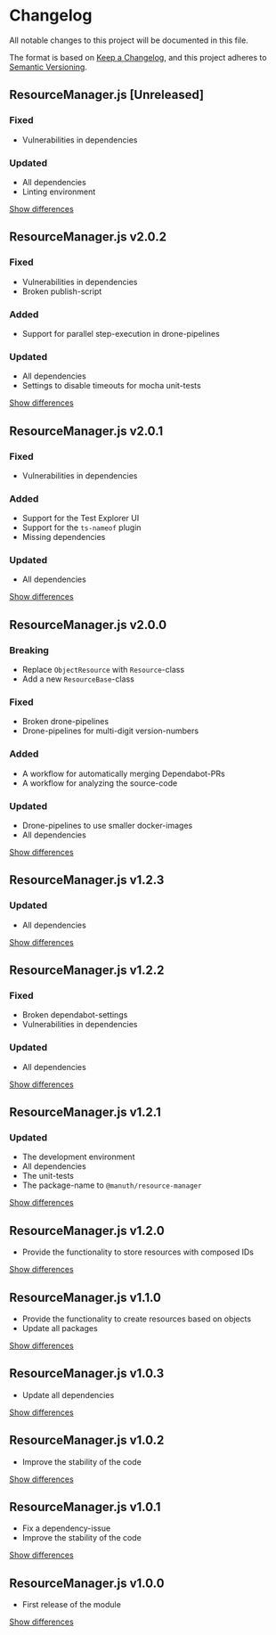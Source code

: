 # Changelog
All notable changes to this project will be documented in this file.

The format is based on [Keep a Changelog](https://keepachangelog.com/en/1.0.0/),
and this project adheres to [Semantic Versioning](https://semver.org/spec/v2.0.0.html).

## ResourceManager.js [Unreleased]
### Fixed
  - Vulnerabilities in dependencies

### Updated
  - All dependencies
  - Linting environment

[Show differences](https://github.com/manuth/ResourceManager.js/compare/v2.0.2...dev)

## ResourceManager.js v2.0.2
### Fixed
  - Vulnerabilities in dependencies
  - Broken publish-script

### Added
  - Support for parallel step-execution in drone-pipelines

### Updated
  - All dependencies
  - Settings to disable timeouts for mocha unit-tests

[Show differences](https://github.com/manuth/ResourceManager.js/compare/v2.0.1...v2.0.2)

## ResourceManager.js v2.0.1
### Fixed
  - Vulnerabilities in dependencies

### Added
  - Support for the Test Explorer UI
  - Support for the `ts-nameof` plugin
  - Missing dependencies

### Updated
  - All dependencies

[Show differences](https://github.com/manuth/ResourceManager.js/compare/v2.0.0...v2.0.1)

## ResourceManager.js v2.0.0
### Breaking
  - Replace `ObjectResource` with `Resource`-class
  - Add a new `ResourceBase`-class

### Fixed
  - Broken drone-pipelines
  - Drone-pipelines for multi-digit version-numbers

### Added
  - A workflow for automatically merging Dependabot-PRs
  - A workflow for analyzing the source-code

### Updated
  - Drone-pipelines to use smaller docker-images
  - All dependencies

[Show differences](https://github.com/manuth/ResourceManager.js/compare/v1.2.3...v2.0.0)

## ResourceManager.js v1.2.3
### Updated
  - All dependencies

[Show differences](https://github.com/manuth/ResourceManager.js/compare/v1.2.2...v1.2.3)

## ResourceManager.js v1.2.2
### Fixed
  - Broken dependabot-settings
  - Vulnerabilities in dependencies

### Updated
  - All dependencies

[Show differences](https://github.com/manuth/ResourceManager.js/compare/v1.2.1...v1.2.2)

## ResourceManager.js v1.2.1
### Updated
  - The development environment
  - All dependencies
  - The unit-tests
  - The package-name to `@manuth/resource-manager`

[Show differences](https://github.com/manuth/ResourceManager.js/compare/v1.2.0...v1.2.1)

## ResourceManager.js v1.2.0
  - Provide the functionality to store resources with composed IDs

[Show differences](https://github.com/manuth/ResourceManager.js/compare/v1.1.0...v1.2.0)

## ResourceManager.js v1.1.0
  - Provide the functionality to create resources based on objects
  - Update all packages

[Show differences](https://github.com/manuth/ResourceManager.js/compare/v1.0.3...v1.1.0)

## ResourceManager.js v1.0.3
  - Update all dependencies

[Show differences](https://github.com/manuth/ResourceManager.js/compare/v1.0.2...v1.0.3)

## ResourceManager.js v1.0.2
  - Improve the stability of the code

[Show differences](https://github.com/manuth/ResourceManager.js/compare/v1.0.1...v1.0.2)

## ResourceManager.js v1.0.1
  - Fix a dependency-issue
  - Improve the stability of the code

[Show differences](https://github.com/manuth/ResourceManager.js/compare/v1.0.0...v1.0.1)

## ResourceManager.js v1.0.0
  - First release of the module

[Show differences](https://github.com/manuth/ResourceManager.js/compare/778febc5500c982cecec0422111018cb912613f2...v1.0.0)

